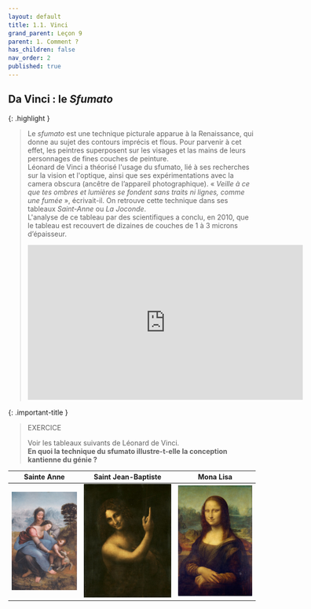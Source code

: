 ```yaml
---
layout: default
title: 1.1. Vinci
grand_parent: Leçon 9
parent: 1. Comment ?
has_children: false
nav_order: 2
published: true
---
```

## Da Vinci : le *Sfumato*

{: .highlight }
>Le *sfumato* est une technique picturale apparue à la Renaissance, qui donne au sujet des contours imprécis et flous. Pour parvenir à cet effet, les peintres superposent sur les visages et las mains de leurs personnages de fines couches de peinture.  
> Léonard de Vinci a théorisé l'usage du sfumato, lié à ses recherches sur la vision et l'optique, ainsi que ses expérimentations avec la camera obscura (ancêtre de l’appareil photographique). « *Veille à ce que tes ombres et lumières se fondent sans traits ni lignes, comme une fumée* », écrivait-il. On retrouve cette technique dans ses tableaux *Saint-Anne* ou *La Joconde*.  
L'analyse de ce tableau par des scientifiques a conclu, en 2010, que le tableau est recouvert de dizaines de couches de 1 à 3 microns d’épaisseur.   
> <center><iframe width="560" height="315" src="https://www.youtube.com/embed/KZWuQBzYkRs?si=yxTz6ml3TQ33s3zb" title="YouTube video player" frameborder="0" allow="accelerometer; autoplay; clipboard-write; encrypted-media; gyroscope; picture-in-picture; web-share" referrerpolicy="strict-origin-when-cross-origin" allowfullscreen></iframe></center>

{: .important-title }
>EXERCICE
>
> Voir les tableaux suivants de Léonard de Vinci.     
>**En quoi la technique du sfumato illustre-t-elle la conception kantienne du génie ?**


| **Sainte Anne** | **Saint Jean-Baptiste** | **Mona Lisa** |
|-------|-------|-------|
|  <a href="../../assets/img/art/vinci-anne.jpeg" target="_blank"><img src="../../assets/img/art/vinci-anne.jpeg" style="zoom:26%;" /></a>    |  <a href="../../assets/img/art/vinci-baptist.jpeg" target="_blank"><img src="../../assets/img/art/vinci-baptist.jpeg" style="zoom:30%;" /></a>   |  <a href="../../assets/img/art/vinci-joconde.jpeg" target="_blank"><img src="../../assets/img/art/vinci-joconde.jpeg" style="zoom:30%;" /></a>    |

